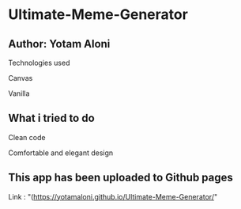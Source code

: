 # Ultimate-Meme-Generator

## Author: Yotam Aloni

Technologies used

Canvas

Vanilla


## What i tried to do

Clean code

Comfortable and elegant design


## This app has been uploaded to Github pages

Link : "(https://yotamaloni.github.io/Ultimate-Meme-Generator/"
